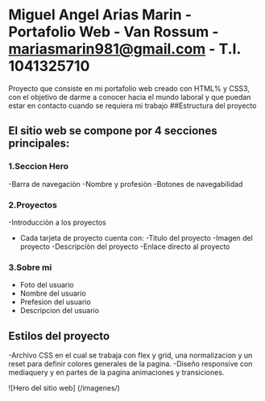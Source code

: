 # Miguel Angel Arias Marin - Portafolio Web - Van Rossum - mariasmarin981@gmail.com - T.I. 1041325710

Proyecto que consiste en mi portafolio web creado con HTML% y CSS3, con el objetivo de darme a conocer hacia el mundo laboral y que puedan estar en contacto cuando se requiera mi trabajo
##Estructura del proyecto

## El sitio web se compone por 4 secciones principales:
### 1.Seccion Hero
-Barra de navegaciòn
-Nombre y profesiòn
-Botones de navegabilidad

### 2.Proyectos
-Introducciòn a los proyectos
- Cada tarjeta de proyecto cuenta con:
  -Titulo del proyecto
  -Imagen del proyecto
  -Descripciòn del proyecto
  -Enlace directo al proyecto
  
### 3.Sobre mi
- Foto del usuario
- Nombre del usuario
- Prefesion del usuario
- Descripcion del usuario

## Estilos del proyecto
-Archivo CSS en el cual se trabaja con flex y grid, una normalizacion y un reset para definir colores generales de la pagina.
-Diseño responsive con mediaquery y en partes de la pagina animaciones y transiciones. 

![Hero del sitio web] (/imagenes/)

